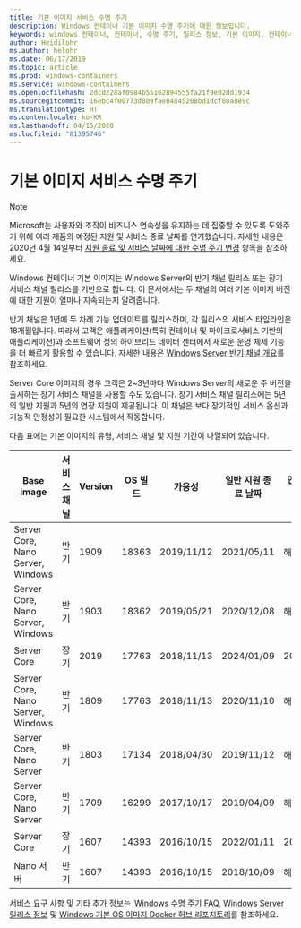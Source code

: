 ```yaml
---
title: 기본 이미지 서비스 수명 주기
description: Windows 컨테이너 기본 이미지 수명 주기에 대한 정보입니다.
keywords: windows 컨테이너, 컨테이너, 수명 주기, 릴리스 정보, 기본 이미지, 컨테이너 기본 이미지
author: Heidilohr
ms.author: helohr
ms.date: 06/17/2019
ms.topic: article
ms.prod: windows-containers
ms.service: windows-containers
ms.openlocfilehash: 2dcd228af0984b55162894555fa21f9e02dd1934
ms.sourcegitcommit: 16ebc4f00773d809fae84845208bd1dcf08a889c
ms.translationtype: HT
ms.contentlocale: ko-KR
ms.lasthandoff: 04/15/2020
ms.locfileid: "81395746"
---
```

# <a name="base-image-servicing-lifecycles"></a>기본 이미지 서비스 수명 주기

> [!Note]  
> Microsoft는 사용자와 조직이 비즈니스 연속성을 유지하는 데 집중할 수 있도록 도와주기 위해 여러 제품의 예정된 지원 및 서비스 종료 날짜를 연기했습니다. 자세한 내용은 2020년 4월 14일부터 [지원 종료 및 서비스 날짜에 대한 수명 주기 변경](https://support.microsoft.com/en-us/help/4557164/lifecycle-changes-to-end-of-support-and-servicing-dates) 항목을 참조하세요.

Windows 컨테이너 기본 이미지는 Windows Server의 반기 채널 릴리스 또는 장기 서비스 채널 릴리스를 기반으로 합니다. 이 문서에서는 두 채널의 여러 기본 이미지 버전에 대한 지원이 얼마나 지속되는지 알려줍니다.

반기 채널은 1년에 두 차례 기능 업데이트를 릴리스하며, 각 릴리스의 서비스 타임라인은 18개월입니다. 따라서 고객은 애플리케이션(특히 컨테이너 및 마이크로서비스 기반의 애플리케이션)과 소프트웨어 정의 하이브리드 데이터 센터에서 새로운 운영 체제 기능을 더 빠르게 활용할 수 있습니다. 자세한 내용은 [Windows Server 반기 채널 개요](https://docs.microsoft.com/windows-server/get-started/semi-annual-channel-overview)를 참조하세요.

Server Core 이미지의 경우 고객은 2~3년마다 Windows Server의 새로운 주 버전을 출시하는 장기 서비스 채널을 사용할 수도 있습니다. 장기 서비스 채널 릴리스에는 5년의 일반 지원과 5년의 연장 지원이 제공됩니다. 이 채널은 보다 장기적인 서비스 옵션과 기능적 안정성이 필요한 시스템에서 작동합니다.

다음 표에는 기본 이미지의 유형, 서비스 채널 및 지원 기간이 나열되어 있습니다.

|Base image                       |서비스 채널|Version|OS 빌드|가용성|일반 지원 종료 날짜|연장 지원 날짜|
|---------------------------------|-----------------|-------|--------|------------|---------------------------|---------------------|
|Server Core, Nano Server, Windows|반기      |1909   |18363   |2019/11/12  |2021/05/11                 |해당 없음                  |
|Server Core, Nano Server, Windows|반기      |1903   |18362   |2019/05/21  |2020/12/08                 |해당 없음                  |
|Server Core                      |장기        |2019   |17763   |2018/11/13  |2024/01/09                 |2029/01/09           |
|Server Core, Nano Server, Windows|반기      |1809   |17763   |2018/11/13  |2020/11/10                 |해당 없음                  |
|Server Core, Nano Server         |반기      |1803   |17134   |2018/04/30  |2019/11/12                 |해당 없음                  |
|Server Core, Nano Server         |반기      |1709   |16299   |2017/10/17  |2019/04/09                 |해당 없음                  |
|Server Core                      |장기        |1607   |14393   |2016/10/15  |2022/01/11                 |2027/01/11           |
|Nano 서버                      |반기      |1607   |14393   |2016/10/15  |2018/10/09                 |해당 없음                  |

서비스 요구 사항 및 기타 추가 정보는  [Windows 수명 주기 FAQ](https://support.microsoft.com/help/18581/lifecycle-faq-windows-products), [Windows Server 릴리스 정보](https://docs.microsoft.com/windows-server/get-started/windows-server-release-info) 및 [Windows 기본 OS 이미지 Docker 허브 리포지토리](https://hub.docker.com/_/microsoft-windows-base-os-images)를 참조하세요.
